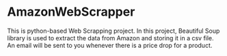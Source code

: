 # AmazonWebScrapper
This is python-based Web Scrapping project. In this project, Beautiful Soup library is used to extract the data from Amazon and storing it in a csv file. An email will be sent to you whenever there is a price drop for a product.
